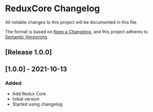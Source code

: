 # ReduxCore Changelog
All notable changes to this project will be documented in this file.

The format is based on [Keep a Changelog](https://keepachangelog.com/en/1.0.0/),
and this project adheres to [Semantic Versioning](https://semver.org/spec/v2.0.0.html).

## [Release 1.0.0]

## [1.0.0] - 2021-10-13
### Added
- Add Redux Core
- Initial version
- Started using changelog

